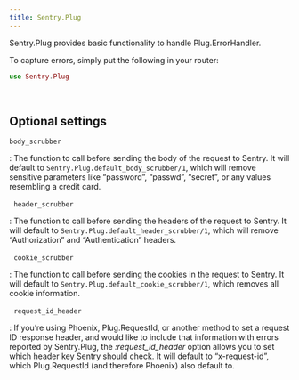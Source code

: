 ```yaml
---
title: Sentry.Plug
---
```


Sentry.Plug provides basic functionality to handle Plug.ErrorHandler.

To capture errors, simply put the following in your router:

```elixir
use Sentry.Plug
```

&nbsp;
## Optional settings

`body_scrubber`

: The function to call before sending the body of the request to Sentry. It will default to `Sentry.Plug.default_body_scrubber/1`, which will remove sensitive parameters like “password”, “passwd”, “secret”, or any values resembling a credit card.

&nbsp;
`header_scrubber`

: The function to call before sending the headers of the request to Sentry. It will default to `Sentry.Plug.default_header_scrubber/1`, which will remove “Authorization” and “Authentication” headers.

&nbsp;
`cookie_scrubber`

: The function to call before sending the cookies in the request to Sentry. It will default to `Sentry.Plug.default_cookie_scrubber/1`, which removes all cookie information.

&nbsp;
`request_id_header`

: If you’re using Phoenix, Plug.RequestId, or another method to set a request ID response header, and would like to include that information with errors reported by Sentry.Plug, the _:request_id_header_ option allows you to set which header key Sentry should check. It will default to “x-request-id”, which Plug.RequestId (and therefore Phoenix) also default to.
